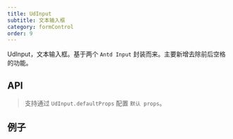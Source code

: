 ```yaml
---
title: UdInput
subtitle: 文本输入框
category: formControl
order: 9
---
```


UdInput，文本输入框。基于两个 `Antd Input` 封装而来。主要新增去除前后空格的功能。

## API

> 支持通过 `UdInput.defaultProps` 配置 `默认 props`。

<!-- ud-ts("index.tsx", "IUdInputProps") -->

## 例子

<!-- ud-demo("最基本的用法", "受控组件", "demos/basic.tsx") -->

<!-- ud-demo("结合表单", "结合表单使用", "demos/form.tsx") -->
